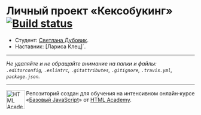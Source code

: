 # Личный проект «Кексобукинг» [![Build status][travis-image]][travis-url]

* Студент: [Светлана Дубовик](https://up.htmlacademy.ru/javascript/10/user/230066).
* Наставник: [Лариса Клец]`.

---

_Не удаляйте и не обращайте внимание на папки и файлы:_<br>
_`.editorconfig`, `.eslintrc`, `.gitattributes`, `.gitignore`, `.travis.yml`, `package.json`._

---

<a href="https://htmlacademy.ru/intensive/javascript"><img align="left" width="50" height="50" title="HTML Academy" src="https://up.htmlacademy.ru/static/img/intensive/javascript/logo-for-github.svg"></a>

Репозиторий создан для обучения на интенсивном онлайн‑курсе «[Базовый JavaScript](https://htmlacademy.ru/intensive/javascript)» от [HTML Academy](https://htmlacademy.ru).

[travis-image]: https://travis-ci.org/htmlacademy-javascript/230066-keksobooking.svg?branch=master
[travis-url]: https://travis-ci.org/htmlacademy-javascript/230066-keksobooking

